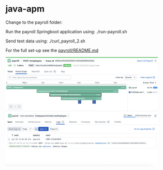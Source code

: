 # java-apm

Change to the payroll folder:

Run the payroll Springboot application using: ./run-payroll.sh

Send test data using: ./curl_payroll_2.sh



For the full set-up see the [payroll/README.md](./payroll/README.md)





<img src="./payroll/images/trace_view.png" alt="trace_view" style="zoom:50%;" />